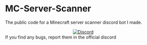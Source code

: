 # MC-Server-Scanner
The public code for a Minecraft server scanner discord bot I made.
<div align="center">
    <a href="https://discord.gg/Uy9m5TP5na"><img src="https://img.shields.io/discord/1005132317297221785?logo=discord" alt="Discord"/></a>
</div>
If you find any bugs, report them in the official discord
